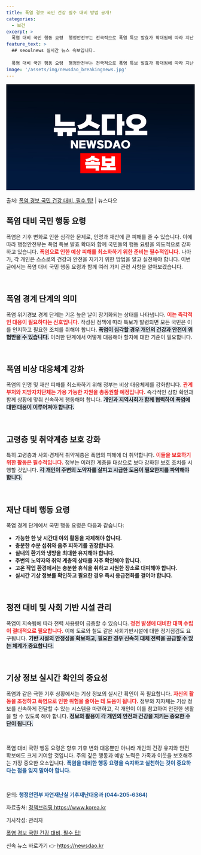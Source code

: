 ```yaml
---
title: 폭염 경보 국민 건강 필수 대비 방법 공개!
categories:
  - 보건
excerpt: >
  폭염 대비 국민 행동 요령  행정안전부는 전국적으로 폭염 특보 발효가 확대됨에 따라 지난 21일 오후 4시부…
feature_text: >
  ## seoulnews 실시간 뉴스 속보입니다.

  폭염 대비 국민 행동 요령  행정안전부는 전국적으로 폭염 특보 발효가 확대됨에 따라 지난 21일 오후 4시부…
image: '/assets/img/newsdao_breakingnews.jpg'
---
```


![뉴스다오 속보](/assets/img/newsdao_breakingnews.jpg)

<p>출처: <a href="https://newsdao.kr/4969" rel="dofollow">폭염 경보 국민 건강 대비, 필수 팁!</a> | 뉴스다오</p>

<h2 data-ke-size="size26">폭염 대비 국민 행동 요령</h2>

<p data-ke-size="size16">폭염은 기후 변화로 인한 심각한 문제로, 인명과 재산에 큰 피해를 줄 수 있습니다. 이에 따라 행정안전부는 폭염 특보 발효 확대와 함께 국민들의 행동 요령을 의도적으로 강화하고 있습니다. <b><span style="color: #ee2323;">폭염으로 인한 예상 피해를 최소화하기 위한 준비는 필수적입니다.</span></b> 나아가, 각 개인은 스스로의 건강과 안전을 지키기 위한 방법을 알고 실천해야 합니다. 이번 글에서는 폭염 대비 국민 행동 요령과 함께 여러 가지 관련 사항을 알아보겠습니다.</p>

<p data-ke-size="size16">&nbsp;</p>

<h2 data-ke-size="size26">폭염 경계 단계의 의미</h2>

<p data-ke-size="size16">폭염 위기경보 경계 단계는 기온 높은 날이 장기화되는 상태를 나타냅니다. <b><span style="color: #ee2323;">이는 즉각적인 대응이 필요하다는 신호입니다.</span></b> 작성된 정책에 따라 특보가 발령되면 모든 국민은 이를 인지하고 필요한 조치를 취해야 합니다. <b><span style="background-color: #21538527;">폭염이 심각할 경우 개인의 건강과 안전이 위협받을 수 있습니다.</span></b> 이러한 단계에서 어떻게 대응해야 할지에 대한 기준이 필요합니다.</p>

<p data-ke-size="size16">&nbsp;</p>

<h2 data-ke-size="size26">폭염 비상 대응체계 강화</h2>

<p data-ke-size="size16">폭염의 인명 및 재산 피해를 최소화하기 위해 정부는 비상 대응체제를 강화합니다. <b><span style="color: #ee2323;">관계 부처와 지방자치단체는 가용 가능한 자원을 총동원할 예정입니다.</span></b> 즉각적인 상항 확인과 함께 상황에 맞춰 신속하게 행동해야 합니다. <b><span style="background-color: #21538527;">개인과 지역사회가 함께 협력하여 폭염에 대한 대응이 이루어져야 합니다.</span></b></p>

<p data-ke-size="size16">&nbsp;</p>

<h2 data-ke-size="size26">고령층 및 취약계층 보호 강화</h2>

<p data-ke-size="size16">특히 고령층과 사회·경제적 취약계층은 폭염의 피해에 더 취약합니다. <b><span style="color: #ee2323;">이들을 보호하기 위한 활동은 필수적입니다.</span></b> 정부는 이러한 계층을 대상으로 보다 강화된 보호 조치를 시행할 것입니다. <b><span style="background-color: #21538527;">각 개인이 주변의 노약자를 살피고 시급한 도움이 필요한지를 파악해야 합니다.</span></b></p>

<p data-ke-size="size16">&nbsp;</p>

<h2 data-ke-size="size26">재난 대비 행동 요령</h2>

<p data-ke-size="size16">폭염 경계 단계에서 국민 행동 요령은 다음과 같습니다:</p>
<ul>
    <li><b>가능한 한 낮 시간대 야외 활동을 자제해야 합니다.</b></li>
    <li><b>충분한 수분 섭취와 음주 피하기를 권장합니다.</b></li>
    <li><b>실내의 환기와 냉방을 최대한 유지해야 합니다.</b></li>
    <li><b>주변의 노약자와 취약 계층의 상태를 자주 확인해야 합니다.</b></li>
    <li><b>고온 작업 환경에서는 충분한 휴식을 취하고 시원한 장소로 대피해야 합니다.</b></li>
    <li><b>실시간 기상 정보를 확인하고 필요한 경우 즉시 응급전화를 걸어야 합니다.</b></li>
</ul>

<p data-ke-size="size16">&nbsp;</p>

<h2 data-ke-size="size26">정전 대비 및 사회 기반 시설 관리</h2>

<p data-ke-size="size16">폭염이 지속됨에 따라 전력 사용량이 급증할 수 있습니다. <b><span style="color: #ee2323;">정전 발생에 대비한 대책 수립이 절대적으로 필요합니다.</span></b> 이에 도로와 철도 같은 사회기반시설에 대한 정기점검도 요구됩니다. <b><span style="background-color: #21538527;">기반 시설의 안정성을 확보하고, 필요한 경우 신속히 대체 전력을 공급할 수 있는 체계가 중요합니다.</span></b></p>

<p data-ke-size="size16">&nbsp;</p>

<h2 data-ke-size="size26">기상 정보 실시간 확인의 중요성</h2>

<p data-ke-size="size16">폭염과 같은 극한 기후 상황에서는 기상 정보의 실시간 확인이 꼭 필요합니다. <b><span style="color: #ee2323;">자신의 활동을 조정하고 폭염으로 인한 위험을 줄이는 데 도움이 됩니다.</span></b> 정부와 지자체는 기상 정보를 신속하게 전달할 수 있는 시스템을 마련하고, 각 개인이 이를 참고하여 안전한 생활을 할 수 있도록 해야 합니다. <b><span style="background-color: #21538527;">정보의 활용이 각 개인의 안전과 건강을 지키는 중요한 수단이 됩니다.</span></b></p>

<p data-ke-size="size16">&nbsp;</p>

<p data-ke-size="size16">폭염 대비 국민 행동 요령은 향후 기후 변화 대응뿐만 아니라 개인의 건강 유지와 안전 확보에도 크게 기여할 것입니다. 주의 깊은 행동과 예방 노력은 가족과 이웃을 보호해주는 가장 중요한 요소입니다. <b><span style="color: #1a5490;">폭염을 대비한 행동 요령을 숙지하고 실천하는 것이 중요하다는 점을 잊지 말아야 합니다.</span></b></p>

<p data-ke-size="size16">&nbsp;</p>

<p data-ke-size="size16">문의: <b><span style="color: #1a5490;">행정안전부 자연재난실 기후재난대응과 (044-205-6364)</span></b> </p>
<p data-ke-size="size16">자료출처: <a href="https://https://www.korea.kr">정책브리핑 https://www.korea.kr</a> </p>
<p data-ke-size="size16">기사작성: 관리자</p>
<p data-ke-size="size16"><a href="https://newsdao.kr/4969">폭염 경보 국민 건강 대비, 필수 팁!</a> </p> 

신속 뉴스 바로가기 👉 <a href="https://newsdao.kr" rel="dofollow">https://newsdao.kr</a>


